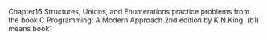 Chapter16 Structures, Unions, and Enumerations practice problems from the book C Programming: A Modern Approach 2nd edition by K.N.King. (b1) means book1
